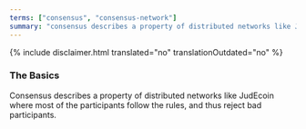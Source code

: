 ```yaml
---
terms: ["consensus", "consensus-network"]
summary: "consensus describes a property of distributed networks like JudEcoin where most of the participants follow the rules, and thus reject bad participants"
---
```


{% include disclaimer.html translated="no" translationOutdated="no" %}
### The Basics

Consensus describes a property of distributed networks like JudEcoin where most of the participants follow the rules, and thus reject bad participants.
